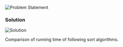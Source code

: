 ![Problem Statement](https://github.com/cpp-rakesh/Algorithms/blob/master/Chapter_2_Getting_Started/Problems/2-2/repo/problem.png)

### Solution
![Solution](https://github.com/cpp-rakesh/Algorithms/blob/master/Chapter_2_Getting_Started/Problems/2-2/repo/a.png)

Comparison of running time of following sort algorithms.
